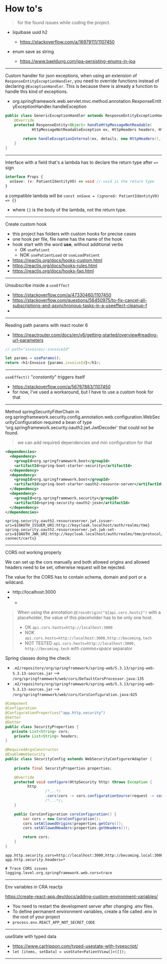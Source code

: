 # How to's 
>for the found issues while coding the project.

- liquibase uuid h2
  - https://stackoverflow.com/a/16979111/1107450

- enum save as string
  - https://www.baeldung.com/jpa-persisting-enums-in-jpa

---

Custom handler for json exceptions, when using an extension of `ResponseEntityExceptionHandler`, you need to override functions instead of declaring `@ExceptionHandler`. This is because there is already a function to handle this kind of exceptions.

- org.springframework.web.servlet.mvc.method.annotation.ResponseEntityExceptionHandler.handleException

```java
public class GenericExceptionHandler extends ResponseEntityExceptionHandler {
    @Override
    protected ResponseEntity<Object> handleHttpMessageNotReadable(
            HttpMessageNotReadableException ex, HttpHeaders headers, HttpStatus status, WebRequest request) {
        
        return handleExceptionInternal(ex, details, new HttpHeaders(), HttpStatus.BAD_REQUEST, request);
    }
}
```

---

Interface with a field that's a lambda has to declare the return type after `=>` sign

```typescript
interface Props {
  onSave: (v: PatientIdentityVO) => void // void is the return type
}
```

a compatible lambda will be `const onSave = (ignored: PatientIdentityVO) => {}`
- where `{}` is the body of the lambda, not the return type.

---

Create custom hook
- this project has folders with custom hooks for precise cases
- one hook per file, file name has the name of the hook
- hook start with the word __use__, without additional verbs
    - OK `usePatient`
    - NOK `usePatientLoad` or `useLoadPatient`
- https://reactjs.org/docs/hooks-custom.html
- https://reactjs.org/docs/hooks-rules.html
- https://reactjs.org/docs/hooks-faq.html

---

Unsubscribe inside a `useEffect`
- https://stackoverflow.com/a/47330460/1107450
- https://stackoverflow.com/questions/56450975/to-fix-cancel-all-subscriptions-and-asynchronous-tasks-in-a-useeffect-cleanup-f
- 

---

Reading path params with react router 6

- https://reactrouter.com/docs/en/v6/getting-started/overview#reading-url-parameters
```javascript
// path="invoices/:invoiceId"

let params = useParams();
return <h1>Invoice {params.invoiceId}</h1>;
```
---

`useEffect()` "_constantly_" triggers itself

- https://stackoverflow.com/a/56767883/1107450
- for now, I've used a workaround, but I have to use a custom hook for that

---

Method springSecurityFilterChain in org.springframework.security.config.annotation.web.configuration.WebSecurityConfiguration required a bean of type 'org.springframework.security.oauth2.jwt.JwtDecoder' that could not be found.

> we can add required dependencies and min configuration for that 

```xml
<dependencies>
  <dependency>
    <groupId>org.springframework.boot</groupId>
    <artifactId>spring-boot-starter-security</artifactId>
  </dependency>
  <dependency>
    <groupId>org.springframework.boot</groupId>
    <artifactId>spring-boot-starter-oauth2-resource-server</artifactId>
  </dependency>
  <dependency>
    <groupId>org.springframework.security</groupId>
    <artifactId>spring-security-oauth2-jose</artifactId>
  </dependency>
</dependencies>
```

```properties
spring.security.oauth2.resourceserver.jwt.issuer-uri=${OAUTH_ISSUER_URI:http://keycloak.localhost/auth/realms/tme}
spring.security.oauth2.resourceserver.jwt.jwk-set-uri=${OAUTH_JWK_URI:http://keycloak.localhost/auth/realms/tme/protocol/openid-connect/certs}
```
---

CORS not working properly

We can set up the cors manually and both allowed origins and allowed headers need to be set, otherwise request will be rejected.

The value for the CORS has to contain schema, domain and port or a wildcard. 
- http://localhost:3000
- *

> When using the annotation `@CrossOrigin("${api.cors.hosts}")` with a placeholder, the value of this placeholder has to be only one host.
> - OK `api.cors.hosts=http://localhost:3000`
> - NOK `api.cors.hosts=http://localhost:3000,http://becoming.tech`
> - NOT TESTED `api.cors.hosts=http://localhost:3000, http://becoming.tech` with _comma+space_ separator


Spring classes doing the check:
- `.m2/repository/org/springframework/spring-web/5.3.13/spring-web-5.3.13-sources.jar` --> `/org/springframework/web/cors/DefaultCorsProcessor.java:135`
- `.m2/repository/org/springframework/spring-web/5.3.13/spring-web-5.3.13-sources.jar` --> `/org/springframework/web/cors/CorsConfiguration.java:625`

```java
@Component
@Configuration
@ConfigurationProperties("app.http.security")
@Setter
@Getter
public class SecurityProperties {
   private List<String> cors;
    private List<String> headers;
}
```

```java
@RequiredArgsConstructor
@EnableWebSecurity
public class SecurityConfig extends WebSecurityConfigurerAdapter {
    
    private final SecurityProperties properties;

    @Override
    protected void configure(HttpSecurity http) throws Exception {
          http
                  /*...*/
                  .cors(cors -> cors.configurationSource(request -> corsConfiguration()))
                  /*...*/;
    }

    public CorsConfiguration corsConfiguration() {
        var cors = new CorsConfiguration();
        cors.setAllowedOrigins(properties.getCors());
        cors.setAllowedHeaders(properties.getHeaders());

        return cors;
    }
}
```

```properties
app.http.security.cors=http://localhost:3000,http://becoming.local:3000
app.http.security.headers=*

# Trace CORS issues
logging.level.org.springframework.web.cors=trace
```
---

Env variables in CRA reactjs

https://create-react-app.dev/docs/adding-custom-environment-variables/

- You need to restart the development server after changing .env files.
- To define permanent environment variables, create a file called .env in the root of your project
- `process.env.REACT_APP_NOT_SECRET_CODE`

---

useState with typed data

- https://www.carlrippon.com/typed-usestate-with-typescript/
- `let [items, setData] = useState<PatientView[]>([]);`

---

